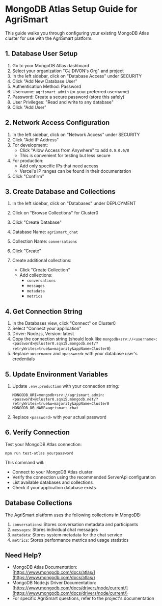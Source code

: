 # MongoDB Atlas Setup Guide for AgriSmart

This guide walks you through configuring your existing MongoDB Atlas cluster for use with the AgriSmart platform.

## 1. Database User Setup

1. Go to your MongoDB Atlas dashboard
2. Select your organization "CJ DIVON's Org" and project
3. In the left sidebar, click on "Database Access" under SECURITY
4. Click "Add New Database User"
5. Authentication Method: Password
6. Username: `agrismart_admin` (or your preferred username)
7. Password: Create a secure password (store this safely)
8. User Privileges: "Read and write to any database"
9. Click "Add User"

## 2. Network Access Configuration

1. In the left sidebar, click on "Network Access" under SECURITY
2. Click "Add IP Address"
3. For development: 
   - Click "Allow Access from Anywhere" to add `0.0.0.0/0`
   - This is convenient for testing but less secure
4. For production:
   - Add only specific IPs that need access
   - Vercel's IP ranges can be found in their documentation
5. Click "Confirm"

## 3. Create Database and Collections

1. In the left sidebar, click on "Databases" under DEPLOYMENT
2. Click on "Browse Collections" for Cluster0
3. Click "Create Database"
4. Database Name: `agrismart_chat`
5. Collection Name: `conversations`
6. Click "Create"

7. Create additional collections:
   - Click "Create Collection"
   - Add collections:
     - `conversations`
     - `messages`
     - `metadata`
     - `metrics`

## 4. Get Connection String

1. In the Databases view, click "Connect" on Cluster0
2. Select "Connect your application"
3. Driver: Node.js, Version: latest
4. Copy the connection string (should look like `mongodb+srv://<username>:<password>@cluster0.sqn15.mongodb.net/?retryWrites=true&w=majority&appName=Cluster0`)
5. Replace `<username>` and `<password>` with your database user's credentials

## 5. Update Environment Variables

1. Update `.env.production` with your connection string:
   ```
   MONGODB_URI=mongodb+srv://agrismart_admin:<password>@cluster0.sqn15.mongodb.net/?retryWrites=true&w=majority&appName=Cluster0
   MONGODB_DB_NAME=agrismart_chat
   ```
   
2. Replace `<password>` with your actual password

## 6. Verify Connection

Test your MongoDB Atlas connection:
```
npm run test-atlas yourpassword
```

This command will:
- Connect to your MongoDB Atlas cluster
- Verify the connection using the recommended ServerApi configuration
- List available databases and collections
- Check if your application database exists

## Database Collections

The AgriSmart platform uses the following collections in MongoDB:

1. `conversations`: Stores conversation metadata and participants
2. `messages`: Stores individual chat messages
3. `metadata`: Stores system metadata for the chat service
4. `metrics`: Stores performance metrics and usage statistics

## Need Help?

- MongoDB Atlas Documentation: [https://www.mongodb.com/docs/atlas/](https://www.mongodb.com/docs/atlas/)
- MongoDB Node.js Driver Documentation: [https://www.mongodb.com/docs/drivers/node/current/](https://www.mongodb.com/docs/drivers/node/current/)
- For specific AgriSmart questions, refer to the project's documentation
